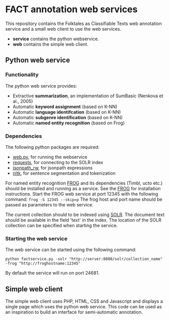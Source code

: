 # FACT annotation web services

This repository contains the Folktales as Classifiable Texts web annotation service and a small web client to use the web services.

* **service** contains the python webservice. 
* **web** contains the simple web client.

## Python web service

### Functionality
The python web service provides:

* Extractive **summarization**, an implementation of SumBasic (Nenkova et al., 2005)
* Automatic **keyword assignment** (based on K-NN)
* Automatic **language identifcation** (based on K-NN)
* Automatic **subgenre identification** (based on K-NN)
* Automatic **named entity recognition** (based on Frog)

### Dependencies
The following python packages are required:

* [web.py](http://webpy.org/), for running the webservice
* [requests](http://docs.python-requests.org/en/latest/), for connecting to the SOLR index
* [jsonpath_rw](https://github.com/kennknowles/python-jsonpath-rw), for jsonpath expressions
* [nltk](http://www.nltk.org), for sentence segmentation and tokenization

For named entity recognition [FROG](http://ilk.uvt.nl/frog/) and its dependencies (Timbl, ucto etc.) should be installed and running as a service. See the [FROG](http://ilk.uvt.nl/frog/) for installation instructions.
Start the FROG web service at port 12345 with the following command:
`frog -S 12345 --skip=p`
The frog host and port name should be passed as parameters to the web service.

The current collection should to be indexed using [SOLR](http://lucene.apache.org/solr).
The document text should be available in the field 'text' in the index.
The location of the SOLR collection can be specified when starting the service.

### Starting the web service

The web service can be started using the following command:

`python factservice.py -solr "http://server:8080/solr/collection_name" -frog "http://froghostname:12345"`

By default the service will run on port 24681.

## Simple web client

The simple web client uses PHP, HTML, CSS and Javascript and displays a single page which uses the python web service. This code can be used as an inspiration to build an interface for semi-automatic annotation. 